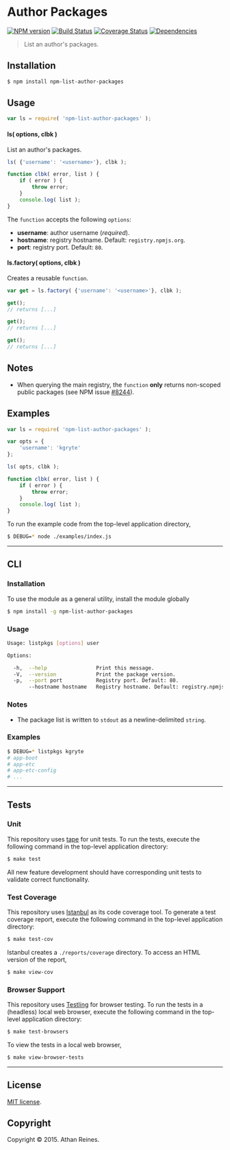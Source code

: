 Author Packages
===
[![NPM version][npm-image]][npm-url] [![Build Status][build-image]][build-url] [![Coverage Status][coverage-image]][coverage-url] [![Dependencies][dependencies-image]][dependencies-url]

> List an author's packages.


## Installation

``` bash
$ npm install npm-list-author-packages
```


## Usage

``` javascript
var ls = require( 'npm-list-author-packages' );
```

#### ls( options, clbk )

List an author's packages.

``` javascript
ls( {'username': '<username>'}, clbk );

function clbk( error, list ) {
	if ( error ) {
		throw error;
	}
	console.log( list );
}
```

The `function` accepts the following `options`:
*	__username__: author username (*required*).
*	__hostname__: registry hostname. Default: `registry.npmjs.org`.
*	__port__: registry port. Default: `80`.


#### ls.factory( options, clbk )

Creates a reusable `function`.

``` javascript
var get = ls.factory( {'username': '<username>'}, clbk );

get();
// returns [...]

get();
// returns [...]

get();
// returns [...]
```


## Notes

*	When querying the main registry, the `function` __only__ returns non-scoped public packages (see NPM issue [#8244](https://github.com/npm/npm/issues/8244)).



## Examples

``` javascript
var ls = require( 'npm-list-author-packages' );

var opts = {
	'username': 'kgryte'
};

ls( opts, clbk );

function clbk( error, list ) {
	if ( error ) {
		throw error;
	}
	console.log( list );
}
```

To run the example code from the top-level application directory,

``` bash
$ DEBUG=* node ./examples/index.js
```


---
## CLI

### Installation

To use the module as a general utility, install the module globally

``` bash
$ npm install -g npm-list-author-packages
```


### Usage

``` bash
Usage: listpkgs [options] user

Options:

  -h,  --help                Print this message.
  -V,  --version             Print the package version.
  -p,  --port port           Registry port. Default: 80.
       --hostname hostname   Registry hostname. Default: registry.npmjs.org.
```


### Notes

*	The package list is written to `stdout` as a newline-delimited `string`.


### Examples

``` bash
$ DEBUG=* listpkgs kgryte
# app-boot
# app-etc
# app-etc-config
# ...
```


---
## Tests

### Unit

This repository uses [tape][tape] for unit tests. To run the tests, execute the following command in the top-level application directory:

``` bash
$ make test
```

All new feature development should have corresponding unit tests to validate correct functionality.


### Test Coverage

This repository uses [Istanbul][istanbul] as its code coverage tool. To generate a test coverage report, execute the following command in the top-level application directory:

``` bash
$ make test-cov
```

Istanbul creates a `./reports/coverage` directory. To access an HTML version of the report,

``` bash
$ make view-cov
```


### Browser Support

This repository uses [Testling][testling] for browser testing. To run the tests in a (headless) local web browser, execute the following command in the top-level application directory:

``` bash
$ make test-browsers
```

To view the tests in a local web browser,

``` bash
$ make view-browser-tests
```

<!-- [![browser support][browsers-image]][browsers-url] -->


---
## License

[MIT license](http://opensource.org/licenses/MIT).


## Copyright

Copyright &copy; 2015. Athan Reines.


[npm-image]: http://img.shields.io/npm/v/npm-list-author-packages.svg
[npm-url]: https://npmjs.org/package/npm-list-author-packages

[build-image]: http://img.shields.io/travis/kgryte/npm-list-author-packages/master.svg
[build-url]: https://travis-ci.org/kgryte/npm-list-author-packages

[coverage-image]: https://img.shields.io/codecov/c/github/kgryte/npm-list-author-packages/master.svg
[coverage-url]: https://codecov.io/github/kgryte/npm-list-author-packages?branch=master

[dependencies-image]: http://img.shields.io/david/kgryte/npm-list-author-packages.svg
[dependencies-url]: https://david-dm.org/kgryte/npm-list-author-packages

[dev-dependencies-image]: http://img.shields.io/david/dev/kgryte/npm-list-author-packages.svg
[dev-dependencies-url]: https://david-dm.org/dev/kgryte/npm-list-author-packages

[github-issues-image]: http://img.shields.io/github/issues/kgryte/npm-list-author-packages.svg
[github-issues-url]: https://github.com/kgryte/npm-list-author-packages/issues

[tape]: https://github.com/substack/tape
[istanbul]: https://github.com/gotwarlost/istanbul
[testling]: https://ci.testling.com
